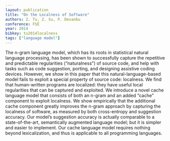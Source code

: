 ```yaml
---
layout: publication
title: "On the Localness of Software"
authors: Z. Tu, Z. Su, P. Devanbu 
conference: FSE
year: 2014
bibkey: tu2014localness
tags: ["language model"]
---
```

The n-gram language model, which has its roots in statistical natural
language processing, has been shown to successfully capture the
repetitive and predictable regularities (“naturalness") of source code,
and help with tasks such as code suggestion, porting, and designing
assistive coding devices. However, we show in this paper that this
natural-language-based model fails to exploit a special property of
source code: localness. We find that human-written programs are
localized: they have useful local regularities that can be captured
and exploited. We introduce a novel cache language model that
consists of both an n-gram and an added “cache" component to
exploit localness. We show empirically that the additional cache
component greatly improves the n-gram approach by capturing
the localness of software, as measured by both cross-entropy and
suggestion accuracy. Our model’s suggestion accuracy is actually
comparable to a state-of-the-art, semantically augmented language
model; but it is simpler and easier to implement. Our cache language
model requires nothing beyond lexicalization, and thus is applicable
to all programming languages.
